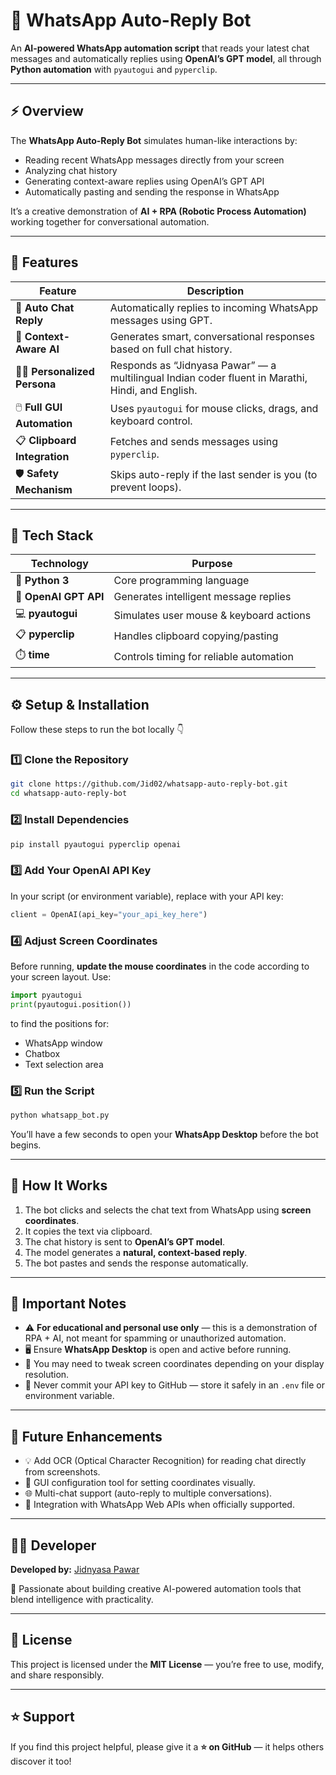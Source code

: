 # 🤖 WhatsApp Auto-Reply Bot

An **AI-powered WhatsApp automation script** that reads your latest chat messages and automatically replies using **OpenAI’s GPT model**, all through **Python automation** with `pyautogui` and `pyperclip`.

---

## ⚡ Overview

The **WhatsApp Auto-Reply Bot** simulates human-like interactions by:

* Reading recent WhatsApp messages directly from your screen
* Analyzing chat history
* Generating context-aware replies using OpenAI’s GPT API
* Automatically pasting and sending the response in WhatsApp

It’s a creative demonstration of **AI + RPA (Robotic Process Automation)** working together for conversational automation.

---

## 🚀 Features

| Feature                        | Description                                                                                       |
| ------------------------------ | ------------------------------------------------------------------------------------------------- |
| 💬 **Auto Chat Reply**         | Automatically replies to incoming WhatsApp messages using GPT.                                    |
| 🧠 **Context-Aware AI**        | Generates smart, conversational responses based on full chat history.                             |
| 👩‍💻 **Personalized Persona** | Responds as “Jidnyasa Pawar” — a multilingual Indian coder fluent in Marathi, Hindi, and English. |
| 🖱️ **Full GUI Automation**    | Uses `pyautogui` for mouse clicks, drags, and keyboard control.                                   |
| 📋 **Clipboard Integration**   | Fetches and sends messages using `pyperclip`.                                                     |
| 🛡️ **Safety Mechanism**       | Skips auto-reply if the last sender is you (to prevent loops).                                    |

---

## 🧩 Tech Stack

| Technology            | Purpose                                 |
| --------------------- | --------------------------------------- |
| 🐍 **Python 3**       | Core programming language               |
| 🧠 **OpenAI GPT API** | Generates intelligent message replies   |
| 💻 **pyautogui**      | Simulates user mouse & keyboard actions |
| 📋 **pyperclip**      | Handles clipboard copying/pasting       |
| ⏱️ **time**           | Controls timing for reliable automation |

---

## ⚙️ Setup & Installation

Follow these steps to run the bot locally 👇

### 1️⃣ Clone the Repository

```bash
git clone https://github.com/Jid02/whatsapp-auto-reply-bot.git
cd whatsapp-auto-reply-bot
```

### 2️⃣ Install Dependencies

```bash
pip install pyautogui pyperclip openai
```

### 3️⃣ Add Your OpenAI API Key

In your script (or environment variable), replace with your API key:

```python
client = OpenAI(api_key="your_api_key_here")
```

### 4️⃣ Adjust Screen Coordinates

Before running, **update the mouse coordinates** in the code according to your screen layout.
Use:

```python
import pyautogui
print(pyautogui.position())
```

to find the positions for:

* WhatsApp window
* Chatbox
* Text selection area

### 5️⃣ Run the Script

```bash
python whatsapp_bot.py
```

You’ll have a few seconds to open your **WhatsApp Desktop** before the bot begins.

---

## 🧠 How It Works

1. The bot clicks and selects the chat text from WhatsApp using **screen coordinates**.
2. It copies the text via clipboard.
3. The chat history is sent to **OpenAI’s GPT model**.
4. The model generates a **natural, context-based reply**.
5. The bot pastes and sends the response automatically.

---

## 🔐 Important Notes

* ⚠️ **For educational and personal use only** — this is a demonstration of RPA + AI, not meant for spamming or unauthorized automation.
* 🖥️ Ensure **WhatsApp Desktop** is open and active before running.
* 🧭 You may need to tweak screen coordinates depending on your display resolution.
* 🔑 Never commit your API key to GitHub — store it safely in an `.env` file or environment variable.

---

## 🚀 Future Enhancements

* 💡 Add OCR (Optical Character Recognition) for reading chat directly from screenshots.
* 🧩 GUI configuration tool for setting coordinates visually.
* 🌐 Multi-chat support (auto-reply to multiple conversations).
* 🤖 Integration with WhatsApp Web APIs when officially supported.

---

## 👩‍💻 Developer

**Developed by:** [Jidnyasa Pawar](https://github.com/Jid02)

💬 Passionate about building creative AI-powered automation tools that blend intelligence with practicality.

---

## 📄 License

This project is licensed under the **MIT License** — you’re free to use, modify, and share responsibly.

---

## ⭐ Support

If you find this project helpful, please give it a **⭐ on GitHub** — it helps others discover it too!
